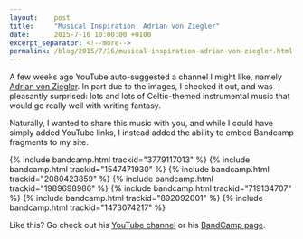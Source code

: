 ```yaml
---
layout:    post
title:     "Musical Inspiration: Adrian von Ziegler"
date:      2015-7-16 10:00:00 +0100
excerpt_separator: <!--more-->
permalink: /blog/2015/7/16/musical-inspiration-adrian-von-ziegler.html
---
```


A few weeks ago YouTube auto-suggested a channel I might like, namely [Adrian von Ziegler](https://www.youtube.com/channel/UCSeJA6az0GrNM4_-pl3HQSQ). In part due to the images, I checked it out, and was pleasantly surprised: lots and lots of Celtic-themed instrumental music that would go really well with writing fantasy. 

<!--more-->
Naturally, I wanted to share this music with you, and while I could have simply added YouTube links, I instead added the ability to embed Bandcamp fragments to my site.

{% include bandcamp.html trackid="3779117013" %}
{% include bandcamp.html trackid="1547471930" %}
{% include bandcamp.html trackid="2080423859" %}
{% include bandcamp.html trackid="1989698986" %}
{% include bandcamp.html trackid="719134707" %}
{% include bandcamp.html trackid="892092001" %}
{% include bandcamp.html trackid="1473074217" %}

Like this? Go check out his [YouTube channel](https://www.youtube.com/channel/UCSeJA6az0GrNM4_-pl3HQSQ) or his [BandCamp page](http://adrianvonziegler.bandcamp.com/).